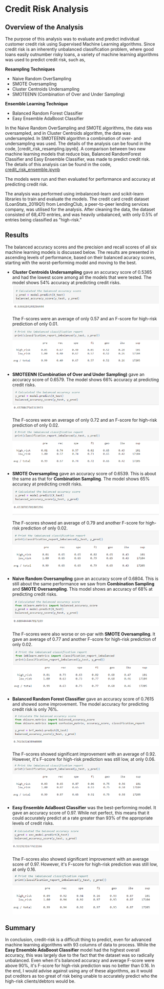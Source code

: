 # Credit Risk Analysis

## Overview of the Analysis

The purpose of this analysis was to evaluate and predict individual customer credit risk using Supervised Machine Learning algorithms. Since credit risk is an inherently unbalanced classification problem, where good loans easily outnumber risky loans, a variety of machine learning algorithms was used to predict credit risk, such as,

**Resampling Techniques**
* Naive Random OverSampling
* SMOTE Oversampling 
* Cluster Centroids Undersampling
* SMOTEENN (Combination of Over and Under Sampling)

**Ensemble Learning Technique**
* Balanced Random Forest Classifier
* Easy Ensemble AdaBoost Classifier

In the Naive Random OverSampling and SMOTE algorithms, the data was oversampled, and in Cluster Centroids algorithm, the data was undersampled. In SMOTEENN algorithm a combination of over- and undersampling was used. The details of the analysis can be found in the code, [credit_risk_resampling.ipynb]. A comparison between two new machine learning models that reduce bias, Balanced RandomForest Classifier and Easy Ensemble Classifier, was made to predict credit risk. The details of this analysis can be found in the code, [credit_risk_ensemble.ipynb](https://github.com/dshetty100/Credit_Risk_Analysis/blob/main/credit_risk_ensemble.ipynb)

The models were run and then evaluated for performance and accuracy at predicting credit risk.

The analysis was performed using imbalanced-learn and scikit-learn libraries to train and evaluate the models. The credit card credit dataset (LoanStats_2019Q1) from LendingClub, a peer-to-peer lending services company, was utilised for the analysis. After cleaning the data, the dataset consisted of 68,470 entries, and was heavily unbalanced, with only 0.5% of entries being classified as "high-risk."



## Results

The balanced accuracy scores and the precision and recall scores of all six machine learning models is discussed below.
The results are presented in ascending levels of performance, based on their balanced acuracy scores, starting with the worst-performing model and moving to the best.

* **Cluster Centroids Undersampling** gave an accuracy score of 0.5365 and had the lowest score among all the models that were tested. The model shows 54% accuracy at predicting credit risks.
    ![Cluster Centroids Undersampling Balanced Accuracy Score](Images/CC_BA.png)

    The F-scores were an average of only 0.57 and an F-score for high-risk prediction of only 0.01.
    ![Cluster Centroids Undersampling Imbalanced Classifications Report](Images/CC_CR.png)

* **SMOTEENN (Combination of Over and Under Sampling)** gave an accuracy score of 0.6579. The model shows 66% accuracy at predicting credit risks.
    ![Combination Sampling Balanced Accuracy Score](Images/SMOTEEN_BA.png)

    The F-scores were an average of only 0.72 and an F-score for high-risk prediction of only 0.02.
    ![Combination Sampling Imbalanced Classifications Report](Images/SMOTEEN_CR.png)

* **SMOTE Oversampling** gave an accuracy score of 0.6539. This is about the same as that for **Combination Sampling**. The model shows 65% accuracy at predicting credit risks.
    ![SMOTE Oversampling Balanced Accuracy Score](Images/SMOTE_BA.png)

    The F-scores showed an average of 0.79 and another F-score for high-risk prediction of only 0.02.
    ![SMOTE Oversampling Imbalanced Classifications Report](Images/SMOTE_CR.png)

* **Naive Random Oversampling** gave an accuracy score of 0.6804. This is still about the same performance we saw from **Combination Sampling** and **SMOTE Oversampling**. This model shows an accuracy of 68% at predicting credit risks.
    ![Random Oversampling Balanced Accuracy Score](Images/NRO_BA.png)

    The F-scores were also worse or on-par with **SMOTE Oversampling**. It gave an average of 0.77 and another F-score for high-risk prediction of only 0.02.
    ![Random Oversampling Imbalanced Classifications Report](Images/NRO_CR.png)

* **Balanced Random Forest Classifier** gave an accuracy score of 0.7615 and showed some improvement. The model accuracy for predicting credit risk is only 76%.
    ![Balanced Random Forest Classifier Balanced Accuracy Score](Images/BRFC_BA.png)

    The F-scores showed significant improvement with an average of 0.92. However, it's F-score for high-risk prediction was still low, at only 0.06.    
    ![Balanced Random Forest Classifier Imbalanced Classifications Report](Images/BRFC_CR.png)

* **Easy Ensemble AdaBoost Classifier** was the best-performing model. It gave an accuracy score of 0.97. While not perfect, this means that it could accurately predict at a rate greater than 93% of the appropriate levels of credit risks.
    ![Easy Ensemble AdaBoost Classifier Balanced Accuracy Score](Images/EEAC_BA.png)

    The F-scores also showed significant improvement with an average score of 0.97. However, it's F-score for high-risk prediction was still low, at only 0.16.      
    ![Easy Ensemble AdaBoost Classifier Imbalanced Classifications Report](Images/EEAC_CR.png)

## Summary
In conclusion, credit-risk is a difficult thing to predict, even for advanced machine learning algorithms with 93 columns of data to process. While the **Easy Ensemble AdaBoost Classifier** model had the highest overall accuracy, this was largely due to the fact that the dataset was so radically unbalanced. Even when it's balanced accuracy and average F-score were above 90%, it's F-score for high-risk prediction was no better than 0.16. In the end, I would advise against using any of these algorithms, as it would put creditors as too great of risk being unable to accurately predict who the high-risk clients/debtors would be.